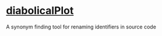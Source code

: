 # [diabolicalPlot](http://diabolicalplot.com)
A synonym finding tool for renaming identifiers in source code
